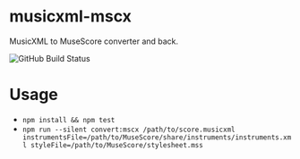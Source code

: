 musicxml-mscx
=============

MusicXML to MuseScore converter and back.

![GitHub Build Status](https://github.com/infojunkie/musicxml-mscx/workflows/Test/badge.svg)

# Usage
- `npm install && npm test`
- `npm run --silent convert:mscx /path/to/score.musicxml instrumentsFile=/path/to/MuseScore/share/instruments/instruments.xml styleFile=/path/to/MuseScore/stylesheet.mss`
